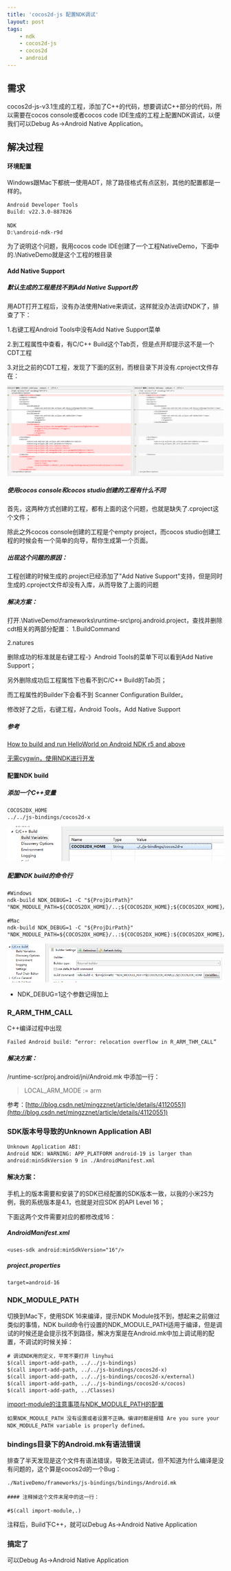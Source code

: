 ```yaml
---
title: 'cocos2d-js 配置NDK调试'
layout: post
tags:
    - ndk
    - cocos2d-js
    - cocos2d
    - android
---
```


## 需求
cocos2d-js-v3.1生成的工程，添加了C++的代码，想要调试C++部分的代码，所以需要在cocos console或者cocos code IDE生成的工程上配置NDK调试，以便我们可以Debug As->Android Native Application。

## 解决过程 

#### 环境配置
Windows跟Mac下都统一使用ADT，除了路径格式有点区别，其他的配置都是一样的。

```
Android Developer Tools
Build: v22.3.0-887826

NDK 
D:\android-ndk-r9d

```
为了说明这个问题，我用cocos code IDE创建了一个工程NativeDemo，下面中的.\NativeDemo就是这个工程的根目录

#### Add Native Support

##### 默认生成的工程是找不到Add Native Support的
用ADT打开工程后，没有办法使用Native来调试，这样就没办法调试NDK了，排查了下：  

1.右键工程Android Tools中没有Add Native Support菜单  

2.到工程属性中查看，有C/C++ Build这个Tab页，但是点开却提示这不是一个CDT工程  

3.对比之前的CDT工程，发现了下面的区别，而根目录下并没有.cproject文件存在：  

![cproject](/media/files/2015/03/17/cproject.png)

##### 使用cocos console和cocos studio创建的工程有什么不同
首先，这两种方式创建的工程，都有上面的这个问题，也就是缺失了.cproject这个文件；  

除此之外cocos console创建的工程是个empty project，而cocos studio创建工程的时候会有一个简单的向导，帮你生成第一个页面。

##### 出现这个问题的原因：
工程创建的时候生成的.project已经添加了"Add Native Support"支持，但是同时生成的.cproject文件却没有入库，从而导致了上面的问题

##### 解决方案：
打开.\NativeDemo\frameworks\runtime-src\proj.android\.project，查找并删除cdt相关的两部分配置：
1.BuildCommand  

2.natures

删除成功的标准就是右键工程-》Android Tools的菜单下可以看到Add Native Support；    

另外删除成功后工程属性下也看不到C/C++ Build的Tab页；    

而工程属性的Builder下会看不到 Scanner Configuration Builder。    


修改好了之后，右键工程，Android Tools，Add Native Support 

##### 参考
[How to build and run HelloWorld on Android NDK r5 and above](http://www.cocos2d-x.org/wiki/How_to_build_and_run_HelloWorld_on_Android_NDK_r5_and_above)  

[无需cygwin，使用NDK进行开发](http://www.cnblogs.com/sw926/p/3232311.html)  



#### 配置NDK build

##### 添加一个C++变量

```
COCOS2DX_HOME
../../js-bindings/cocos2d-x
```

![build var](/media/files/2015/03/17/build_var.png)

##### 配置NDK build的命令行
```
#Windows
ndk-build NDK_DEBUG=1 -C "${ProjDirPath}" "NDK_MODULE_PATH=${COCOS2DX_HOME}/..;${COCOS2DX_HOME};${COCOS2DX_HOME}/external;${COCOS2DX_HOME}/cocos;../Classes"

#Mac
ndk-build NDK_DEBUG=1 -C "${ProjDirPath}" "NDK_MODULE_PATH=${COCOS2DX_HOME}/..:${COCOS2DX_HOME}:${COCOS2DX_HOME}/external:${COCOS2DX_HOME}/cocos:../Classes"

```
![ndk build](/media/files/2015/03/17/ndk_build.png)

* NDK_DEBUG=1这个参数记得加上

### R_ARM_THM_CALL
C++编译过程中出现
```
Failed Android build: “error: relocation overflow in R_ARM_THM_CALL”
```

##### 解决方案：
/runtime-scr/proj.android/jni/Android.mk 中添加一行：
> LOCAL_ARM_MODE := arm

参考：[http://blog.csdn.net/mingzznet/article/details/41120551](http://blog.csdn.net/mingzznet/article/details/41120551)

### SDK版本号导致的Unknown Application ABI
```
Unknown Application ABI: 
Android NDK: WARNING: APP_PLATFORM android-19 is larger than android:minSdkVersion 9 in ./AndroidManifest.xml
```
#### 解决方案：
手机上的版本需要和安装了的SDK已经配置的SDK版本一致，以我的小米2S为例，我的系统版本是4.1，也就是对应SDK 的API Level 16；  

下面这两个文件需要对应的都修改成16：  

##### AndroidManifest.xml
```
<uses-sdk android:minSdkVersion="16"/>
```
##### project.properties
```
target=android-16
```


### NDK_MODULE_PATH
切换到Mac下，使用SDK 16来编译，提示NDK Module找不到，想起来之前做过类似的事情，NDK build命令行设置的NDK_MODULE_PATH适用于编译，但是调试的时候还是会提示找不到路径，解决方案是在Android.mk中加上调试用的配置，不调试的时候关掉：

```
# 调试NDK用的定义，平常不要打开 linyhui
$(call import-add-path, ../../js-bindings)
$(call import-add-path, ../../js-bindings/cocos2d-x)
$(call import-add-path, ../../js-bindings/cocos2d-x/external)
$(call import-add-path, ../../js-bindings/cocos2d-x/cocos)
$(call import-add-path, ../Classes)
```

[import-module的注意事项与NDK_MODULE_PATH的配置](http://blog.sina.com.cn/s/blog_4057ab62010197z8.html)  


```
如果NDK_MODULE_PATH 没有设置或者设置不正确。编译时都是报错 Are you sure your NDK_MODULE_PATH variable is properly defined。
```


### bindings目录下的Android.mk有语法错误
排查了半天发现是这个文件有语法错误，导致无法调试，但不知道为什么编译是没有问题的，这个算是cocos2d的一个Bug：

```
./NativeDemo/frameworks/js-bindings/bindings/Android.mk

#### 注释掉这个文件末尾中的这一行：

#$(call import-module,.)
```

注释后，Build下C++，就可以Debug As->Android Native Application

### 搞定了
可以Debug As->Android Native Application